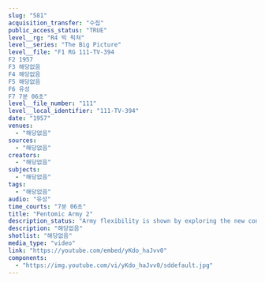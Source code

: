 ```yaml
---
slug: "581"
acquisition_transfer: "수집"
public_access_status: "TRUE"
level__rg: "R4 빅 픽쳐"
level__series: "The Big Picture"
level__file: "F1 RG 111-TV-394
F2 1957
F3 해당없음
F4 해당없음
F5 해당없음
F6 유성
F7 7분 06초"
level__file_number: "111"
level__local_identifier: "111-TV-394"
date: "1957"
venues: 
  - "해당없음"
sources: 
  - "해당없음"
creators: 
  - "해당없음"
subjects: 
  - "해당없음"
tags: 
  - "해당없음"
audio: "유성"
time_courts: "7분 06초"
title: "Pentomic Army 2"
description_status: "Army flexibility is shown by exploring the new concept of Pentomic organizational structure."
description: "해당없음"
shotlist: "해당없음"
media_type: "video"
link: "https://youtube.com/embed/yKdo_haJvv0"
components: 
  - "https://img.youtube.com/vi/yKdo_haJvv0/sddefault.jpg"
---
```

